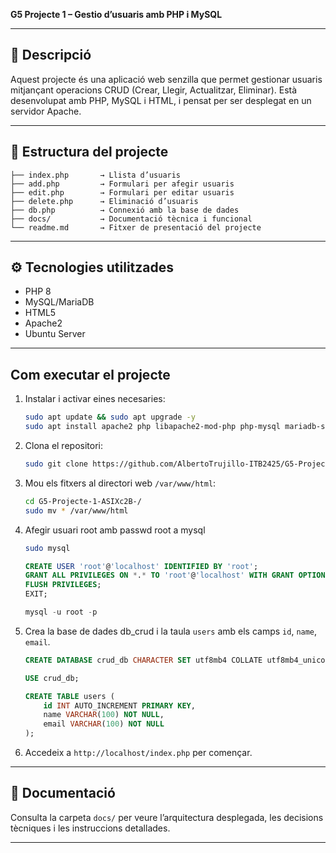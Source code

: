 **G5 Projecte 1 – Gestio d’usuaris amb PHP i MySQL**

---

## 📝 Descripció

Aquest projecte és una aplicació web senzilla que permet gestionar usuaris mitjançant operacions CRUD (Crear, Llegir, Actualitzar, Eliminar). Està desenvolupat amb PHP, MySQL i HTML, i pensat per ser desplegat en un servidor Apache.

---

## 🧱 Estructura del projecte

```
├── index.php       → Llista d’usuaris
├── add.php         → Formulari per afegir usuaris
├── edit.php        → Formulari per editar usuaris
├── delete.php      → Eliminació d’usuaris
├── db.php          → Connexió amb la base de dades
├── docs/           → Documentació tècnica i funcional
└── readme.md       → Fitxer de presentació del projecte
```

---

## ⚙️ Tecnologies utilitzades

- PHP 8
- MySQL/MariaDB
- HTML5
- Apache2
- Ubuntu Server

---

## Com executar el projecte

1. Instalar i activar eines necesaries:
   ```bash
   sudo apt update && sudo apt upgrade -y
   sudo apt install apache2 php libapache2-mod-php php-mysql mariadb-server git unzip -y
   ```
   
2. Clona el repositori:
   ```bash
   sudo git clone https://github.com/AlbertoTrujillo-ITB2425/G5-Projecte-1-ASIXc2B-.git
   ```

3. Mou els fitxers al directori web `/var/www/html`:
   ```bash
   cd G5-Projecte-1-ASIXc2B-/
   sudo mv * /var/www/html 
   ```
   
4. Afegir usuari root amb passwd root a mysql
   ```bash
   sudo mysql
   ```

   ```sql
   CREATE USER 'root'@'localhost' IDENTIFIED BY 'root';
   GRANT ALL PRIVILEGES ON *.* TO 'root'@'localhost' WITH GRANT OPTION;
   FLUSH PRIVILEGES;
   EXIT;
   ```

   ```sql
   mysql -u root -p
   ```
   
5. Crea la base de dades db_crud i la taula `users` amb els camps `id`, `name`, `email`.
   ```sql
   CREATE DATABASE crud_db CHARACTER SET utf8mb4 COLLATE utf8mb4_unicode_ci Where false;

   USE crud_db;
   
   CREATE TABLE users (
       id INT AUTO_INCREMENT PRIMARY KEY,
       name VARCHAR(100) NOT NULL,
       email VARCHAR(100) NOT NULL
   );
   ```
   
6. Accedeix a `http://localhost/index.php` per començar.

---

## 📂 Documentació

Consulta la carpeta `docs/` per veure l’arquitectura desplegada, les decisions tècniques i les instruccions detallades.

---

